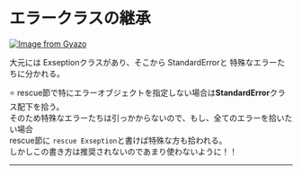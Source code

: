 # エラークラスの継承
[![Image from Gyazo](https://i.gyazo.com/d751aa03a86044849c7832545711d7e5.png)](https://gyazo.com/d751aa03a86044849c7832545711d7e5)

大元には Exseptionクラスがあり、そこから StandardErrorと 特殊なエラーたちに分かれる。  

⭐️ rescue節で特にエラーオブジェクトを指定しない場合は**StandardError**クラス配下を拾う。  
そのため特殊なエラーたちは引っかからないので、もし、全てのエラーを拾いたい場合  
rescue節に `rescue Exseption`と書けば特殊な方も拾われる。  
しかしこの書き方は推奨されないのであまり使わないように！！
***
